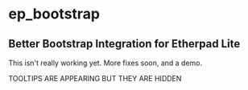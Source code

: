 # ep_bootstrap
## Better Bootstrap Integration for Etherpad Lite

This isn't really working yet. More fixes soon, and a demo.

TOOLTIPS ARE APPEARING BUT THEY ARE HIDDEN

